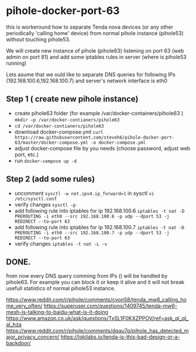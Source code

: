 # pihole-docker-port-63
this is workeround how to separate Tenda nova devices (or any other periodically 'calling home' device) from normal pihole instance (pihole53) without touching pihole53.

We will create new instance of pihole (pihole63) listening on port 63 (web admin on port 81) and add some iptables rules in server (where is pihole53 running)

Lets asume that we ould like to separate DNS queries for following IPs (192.168.100.6,192.168.100.7) and server's network interface is eth0

## Step 1 ( create new pihole instance)
- create pihole63 folder (for example /var/docker-containers/pihole63 ) `mkdir –p /var/docker-contianers/pihole63`
- `cd /var/docker-contianers/pihole63`
- download docker-compose.yml `curl https://raw.githubusercontent.com/stevoh6/pihole-docker-port-63/master/docker-compose.yml -o docker-compose.yml`
- adjust docker-compose file by you needs (choose password, adjust web port, etc.)
- run `docker-compose up -d`

## Step 2 (add some rules)
- uncomment `sysctl -w net.ipv4.ip_forward=1` in sysctl `vi /etc/sysctl.conf`
- verify changes `sysctl -p`
- add following rule into iptables for ip 192.168.100.6 `iptables -t nat -D PREROUTING -i eth0 --src 192.168.100.6 -p udp --dport 53 -j REDIRECT --to-port 63` 
- add following rule into iptables for ip 192.168.100.7 `iptables -t nat -D PREROUTING -i eth0 --src 192.168.100.7 -p udp --dport 53 -j REDIRECT --to-port 63`
- verify changes `iptables -t nat -L -v`

## DONE. 
from now every DNS query comming from IPs () will be handled by pihole63.
For example you can block it or keep it alive and it will not break usefull statistics of normal pihole53 instance.


https://www.reddit.com/r/pihole/comments/cvon58/tenda_mw6_calling_home_very_often/
https://superuser.com/questions/1409745/tenda-mw6-mesh-is-talking-to-baidu-what-is-it-doing
https://www.amazon.co.uk/ask/questions/TxSL1F0KXZPPOV/ref=ask_ql_ql_al_hza
https://www.reddit.com/r/pihole/comments/dqau7q/pihole_has_detected_major_privacy_concern/
https://lokilabs.io/tenda-is-this-bad-design-or-a-backdoor/

